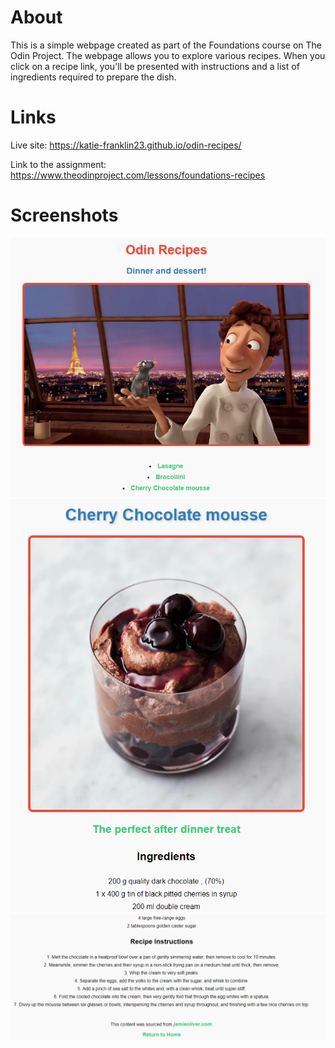 # About

This is a simple webpage created as part of the Foundations course on The Odin Project. The webpage allows you to explore various recipes. When you click on a recipe link, you'll be presented with instructions and a list of ingredients required to prepare the dish.

# Links

Live site: https://katie-franklin23.github.io/odin-recipes/

Link to the assignment: https://www.theodinproject.com/lessons/foundations-recipes 

# Screenshots
![Alt text](/images/homepage-screenshot.png)
![Alt text](/images/chocolatemousse-1.png)
![Alt text](/images/chocolatemousse-2.png)
